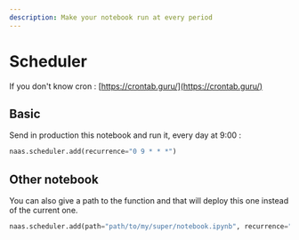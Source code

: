 ```yaml
---
description: Make your notebook run at every period
---
```


# Scheduler

If you don't know cron  : [https://crontab.guru/](https://crontab.guru/)

## Basic

Send in production this notebook and run it, every day at 9:00 :

```python
naas.scheduler.add(recurrence="0 9 * * *")
```

## Other notebook

You can also give a path to the function and that will deploy this one instead of the current one.

```python
naas.scheduler.add(path="path/to/my/super/notebook.ipynb", recurrence="0 9 * * *")
```



